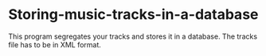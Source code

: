 # Storing-music-tracks-in-a-database
This program segregates your tracks and stores it in a database. The tracks file has to be in XML format.
